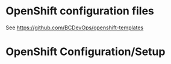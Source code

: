 # OpenShift configuration files

See https://github.com/BCDevOps/openshift-templates

# OpenShift Configuration/Setup
